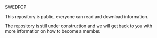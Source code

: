 SWEDPOP

This repository is public, everyone can read and download information.

The repository is still under construction and we will get back to you with more information on how to become a member.

